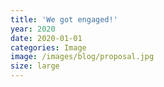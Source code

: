 ```yaml
---
title: 'We got engaged!'
year: 2020
date: 2020-01-01
categories: Image
image: /images/blog/proposal.jpg
size: large
---
```

